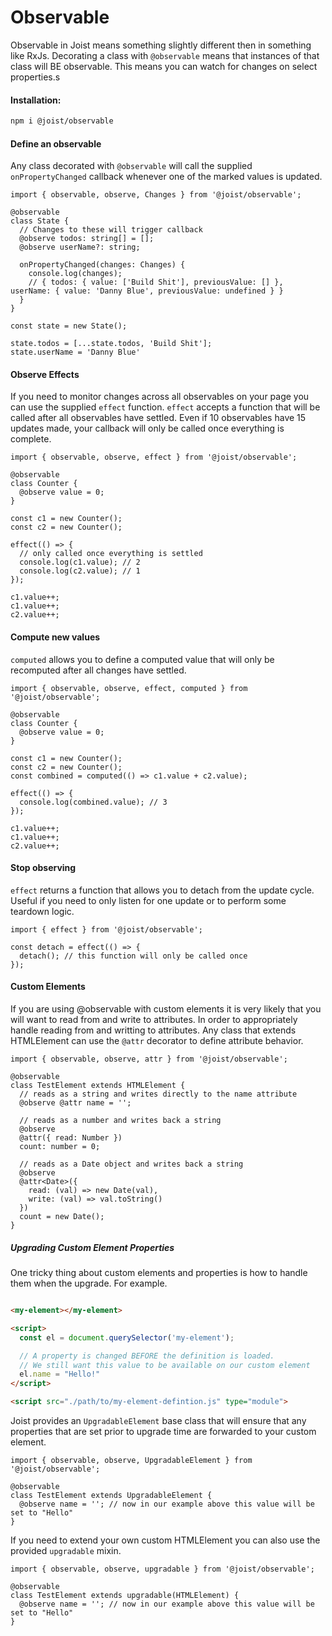 # Observable

Observable in Joist means something slightly different then in something like RxJs.
Decorating a class with `@observable` means that instances of that class will BE observable. This means you can watch for changes on select properties.s

#### Installation:

```BASH
npm i @joist/observable
```

#### Define an observable

Any class decorated with `@observable` will call the supplied `onPropertyChanged` callback whenever one of the marked values is updated.

```TS
import { observable, observe, Changes } from '@joist/observable';

@observable
class State {
  // Changes to these will trigger callback
  @observe todos: string[] = [];
  @observe userName?: string;

  onPropertyChanged(changes: Changes) {
    console.log(changes);
    // { todos: { value: ['Build Shit'], previousValue: [] }, userName: { value: 'Danny Blue', previousValue: undefined } }
  }
}

const state = new State();

state.todos = [...state.todos, 'Build Shit'];
state.userName = 'Danny Blue'
```

#### Observe Effects

If you need to monitor changes across all observables on your page you can use the supplied `effect` function.
`effect` accepts a function that will be called after all observables have settled. Even if 10 observables have 15 updates made, your callback will only be called once everything is complete.

```TS
import { observable, observe, effect } from '@joist/observable';

@observable
class Counter {
  @observe value = 0;
}

const c1 = new Counter();
const c2 = new Counter();

effect(() => {
  // only called once everything is settled
  console.log(c1.value); // 2
  console.log(c2.value); // 1
});

c1.value++;
c1.value++;
c2.value++;
```

#### Compute new values

`computed` allows you to define a computed value that will only be recomputed after all changes have settled.

```TS
import { observable, observe, effect, computed } from '@joist/observable';

@observable
class Counter {
  @observe value = 0;
}

const c1 = new Counter();
const c2 = new Counter();
const combined = computed(() => c1.value + c2.value);

effect(() => {
  console.log(combined.value); // 3
});

c1.value++;
c1.value++;
c2.value++;
```

#### Stop observing

`effect` returns a function that allows you to detach from the update cycle. Useful if you need to only listen for one update or to perform some teardown logic.

```TS
import { effect } from '@joist/observable';

const detach = effect(() => {
  detach(); // this function will only be called once
});
```

#### Custom Elements

If you are using @observable with custom elements it is very likely that you will want to read from and write to attributes.
In order to appropriately handle reading from and writting to attributes. Any class that extends HTMLElement can use the `@attr` decorator to define attribute behavior.

```TS
import { observable, observe, attr } from '@joist/observable';

@observable
class TestElement extends HTMLElement {
  // reads as a string and writes directly to the name attribute
  @observe @attr name = '';

  // reads as a number and writes back a string
  @observe
  @attr({ read: Number })
  count: number = 0;

  // reads as a Date object and writes back a string
  @observe
  @attr<Date>({
    read: (val) => new Date(val),
    write: (val) => val.toString()
  })
  count = new Date();
}
```

##### Upgrading Custom Element Properties

One tricky thing about custom elements and properties is how to handle them when the upgrade. For example.

```HTML

<my-element></my-element>

<script>
  const el = document.querySelector('my-element');

  // A property is changed BEFORE the definition is loaded.
  // We still want this value to be available on our custom element
  el.name = "Hello!"
</script>

<script src="./path/to/my-element-defintion.js" type="module">
```

Joist provides an `UpgradableElement` base class that will ensure that any properties that are set prior to upgrade time are forwarded to your custom element.

```TS
import { observable, observe, UpgradableElement } from '@joist/observable';

@observable
class TestElement extends UpgradableElement {
  @observe name = ''; // now in our example above this value will be set to "Hello"
}
```

If you need to extend your own custom HTMLElement you can also use the provided `upgradable` mixin.

```TS
import { observable, observe, upgradable } from '@joist/observable';

@observable
class TestElement extends upgradable(HTMLElement) {
  @observe name = ''; // now in our example above this value will be set to "Hello"
}
```
